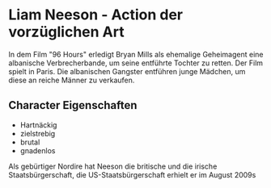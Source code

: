 # Liam Neeson - Action der vorzüglichen Art

In dem Film "96 Hours" erledigt Bryan Mills als ehemalige Geheimagent eine albanische Verbrecherbande, um seine entführte Tochter zu retten.
Der Film spielt in Paris. Die albanischen Gangster entführen junge Mädchen, um diese an reiche Männer zu verkaufen.

## Character Eigenschaften

* Hartnäckig
* zielstrebig
* brutal
* gnadenlos

Als gebürtiger Nordire hat Neeson die britische und die irische Staatsbürgerschaft, die US-Staatsbürgerschaft erhielt er im August 2009s


